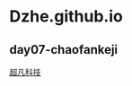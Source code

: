 # Dzhe.github.io
## day07-chaofankeji
<a href="https://github.com/MalePrisonerda12zhe09/Dzhe.github.io/day06-作业-大哲/超凡科技/chaofan.html">超凡科技</a>
